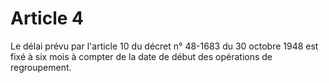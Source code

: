 # Article 4

Le délai prévu par l'article 10 du décret n° 48-1683 du 30 octobre 1948 est fixé à six mois à compter de la date de début des opérations de regroupement.
